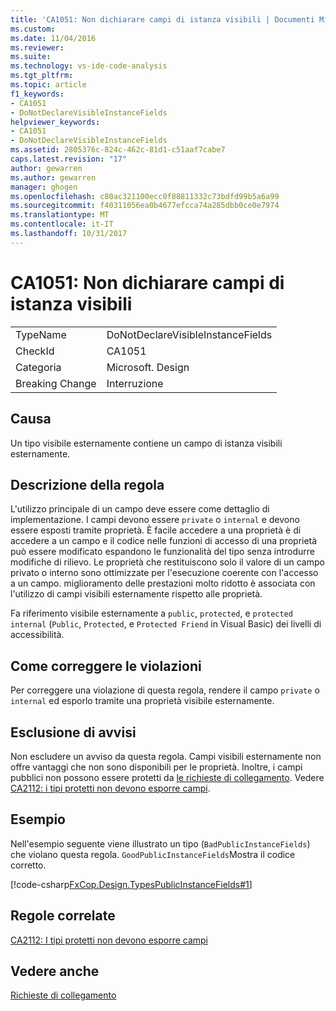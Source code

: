 ```yaml
---
title: 'CA1051: Non dichiarare campi di istanza visibili | Documenti Microsoft'
ms.custom: 
ms.date: 11/04/2016
ms.reviewer: 
ms.suite: 
ms.technology: vs-ide-code-analysis
ms.tgt_pltfrm: 
ms.topic: article
f1_keywords:
- CA1051
- DoNotDeclareVisibleInstanceFields
helpviewer_keywords:
- CA1051
- DoNotDeclareVisibleInstanceFields
ms.assetid: 2805376c-824c-462c-81d1-c51aaf7cabe7
caps.latest.revision: "17"
author: gewarren
ms.author: gewarren
manager: ghogen
ms.openlocfilehash: c80ac321100ecc0f88811332c73bdfd99b5a6a99
ms.sourcegitcommit: f40311056ea0b4677efcca74a285dbb0ce0e7974
ms.translationtype: MT
ms.contentlocale: it-IT
ms.lasthandoff: 10/31/2017
---
```

# <a name="ca1051-do-not-declare-visible-instance-fields"></a>CA1051: Non dichiarare campi di istanza visibili
|||  
|-|-|  
|TypeName|DoNotDeclareVisibleInstanceFields|  
|CheckId|CA1051|  
|Categoria|Microsoft. Design|  
|Breaking Change|Interruzione|  
  
## <a name="cause"></a>Causa  
 Un tipo visibile esternamente contiene un campo di istanza visibili esternamente.  
  
## <a name="rule-description"></a>Descrizione della regola  
 L'utilizzo principale di un campo deve essere come dettaglio di implementazione. I campi devono essere `private` o `internal` e devono essere esposti tramite proprietà. È facile accedere a una proprietà è di accedere a un campo e il codice nelle funzioni di accesso di una proprietà può essere modificato espandono le funzionalità del tipo senza introdurre modifiche di rilievo. Le proprietà che restituiscono solo il valore di un campo privato o interno sono ottimizzate per l'esecuzione coerente con l'accesso a un campo. miglioramento delle prestazioni molto ridotto è associata con l'utilizzo di campi visibili esternamente rispetto alle proprietà.  
  
 Fa riferimento visibile esternamente a `public`, `protected`, e `protected internal` (`Public`, `Protected`, e `Protected Friend` in Visual Basic) dei livelli di accessibilità.  
  
## <a name="how-to-fix-violations"></a>Come correggere le violazioni  
 Per correggere una violazione di questa regola, rendere il campo `private` o `internal` ed esporlo tramite una proprietà visibile esternamente.  
  
## <a name="when-to-suppress-warnings"></a>Esclusione di avvisi  
 Non escludere un avviso da questa regola. Campi visibili esternamente non offre vantaggi che non sono disponibili per le proprietà. Inoltre, i campi pubblici non possono essere protetti da [le richieste di collegamento](/dotnet/framework/misc/link-demands). Vedere [CA2112: i tipi protetti non devono esporre campi](../code-quality/ca2112-secured-types-should-not-expose-fields.md).  
  
## <a name="example"></a>Esempio  
 Nell'esempio seguente viene illustrato un tipo (`BadPublicInstanceFields`) che violano questa regola. `GoodPublicInstanceFields`Mostra il codice corretto.  
  
 [!code-csharp[FxCop.Design.TypesPublicInstanceFields#1](../code-quality/codesnippet/CSharp/ca1051-do-not-declare-visible-instance-fields_1.cs)]  
  
## <a name="related-rules"></a>Regole correlate  
 [CA2112: I tipi protetti non devono esporre campi](../code-quality/ca2112-secured-types-should-not-expose-fields.md)  
  
## <a name="see-also"></a>Vedere anche  
 [Richieste di collegamento](/dotnet/framework/misc/link-demands)